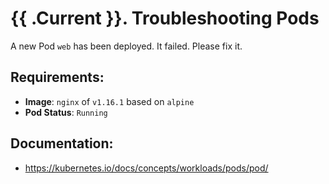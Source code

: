 # {{ .Current }}. Troubleshooting Pods

A new Pod `web` has been deployed. It failed. 
Please fix it.

## Requirements:
- **Image**: `nginx` of `v1.16.1` based on `alpine`
- **Pod Status**: `Running`

## Documentation:
- https://kubernetes.io/docs/concepts/workloads/pods/pod/